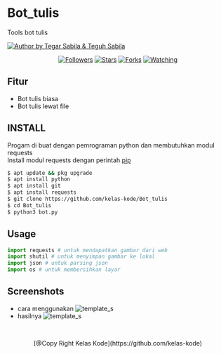# Bot_tulis
Tools bot tulis


<p align="left">

<a href="#"><img title="Author by Tegar Sabila & Teguh Sabila" src="https://img.shields.io/badge/AUTHOR%20BY-TEGAR%20SABILA-green?colorA=%23ff0000&colorB=%23017e40&style=for-the-badge"></a> 
<p align="center"> 
<a href="https://github.com/kelas-kode/followers">
<img title="Followers" src="https://img.shields.io/github/followers/kelas-kode?color=blue&style=flat-square"></a>
<a href="https://github.com/kelas-kode/Bot_tulis/stargazers/">
<img title="Stars" src="https://img.shields.io/github/stars/kelas-kode/Bot_tulis?color=red&style=flat-square"></a>
<a href="https://github.com/Dunia-Kode/network/members">
<img title="Forks" src="https://img.shields.io/github/forks/kelas-kode/Bot_tulis?color=red&style=flat-square"></a>
<a href="https://github.com/kelas-kode/Bot_tulis/watchers"><img title="Watching" src="https://img.shields.io/github/watchers/kelas-kode/Bot_tulis?label=Watchers&color=blue&style=flat-square"></a>
</p> 

## Fitur
+ Bot tulis biasa
+ Bot tulis lewat file

## INSTALL
Progam di buat dengan pemrograman python
dan membutuhkan modul requests<br>
Install modul requests dengan perintah [pip](https://pip.pypa.io/en/stable/)
```bash
$ apt update && pkg upgrade
$ apt install python
$ apt install git
$ apt install requests
$ git clone https://github.com/kelas-kode/Bot_tulis
$ cd Bot_tulis
$ python3 bot.py
``` 

## Usage
```python
import requests # untuk mendapatkan gambar dari web
import shutil # untuk menyimpan gambar ke lokal
import json # untuk parsing json
import os # untuk membersihkan layar
```

## Screenshots
+ cara menggunakan
![template_s](https://github.com/kelas-kode/Bot_tulis/blob/main/Screenshot_20210226-044749373~01.jpg) 
+ hasilnya
![template_s](https://github.com/kelas-kode/Bot_tulis/blob/main/f2adb4945cff.jpg)
<br>
<p align="center">
[@Copy Right Kelas Kode](https://github.com/kelas-kode)
</p>
